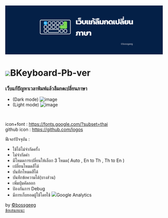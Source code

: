 <img src="https://github.com/BoszGTec/Bkeyboard-Full-Pb/blob/main/image/Banner%201.png" /> <br>
# <img src="https://github.com/Tbcsos/Bkeyboard-Full/blob/main/image/Logo.png" style="width:60px;" >BKeyboard-Pb-ver
### เว็บแก้ปัญหาเวลาพิมพ์แล้วลืมกดเปลี่ยนภาษา
+ (Dark mode)
![image](https://user-images.githubusercontent.com/85185684/145448294-dd817edf-c71d-4d6f-a30a-da9cdbb22842.png)
+ (Light mode)
![image](https://user-images.githubusercontent.com/85185684/145448329-894c61b9-d855-4c6e-a462-addd60590f52.png)
 <br>

icon+font : https://fonts.google.com/?subset=thai <br>
github icon : https://github.com/logos <br>

ฟีเจอร์ปัจจุบัน :
+ ใช้ได้ไม่จำกัดครั้ง
+ ไม่จำกัดคำ
+ มีโหมดการเปลี่ยนให้เลือก 3 โหมด( Auto , En to Th , Th to En )
+ เปลี่ยนโหมดสีได้
+ บันทึกโหมดสีได้
+ บันทึกข้อความได้(บางส่วน)
+ เพิ่มปุ่มคัดลอก
+ ป้องกันการ Debug
+ มีการเก็บยอดผู้ใช้โดยใช้ <img height=20px src="https://cdn.svgporn.com/logos/google-analytics.svg" />Google Analytics

by [©bossgeeg](mailto:bossgeeg123456@gmail.com) <br/>
[ข้อเสนอแนะ](https://formfacade.com/headless/116384025839853762093/home/form/1FAIpQLScKyvIEqslTkbSPqZ7At32wHE0_H9p3JaAAXemBcbazuPMK1w)
